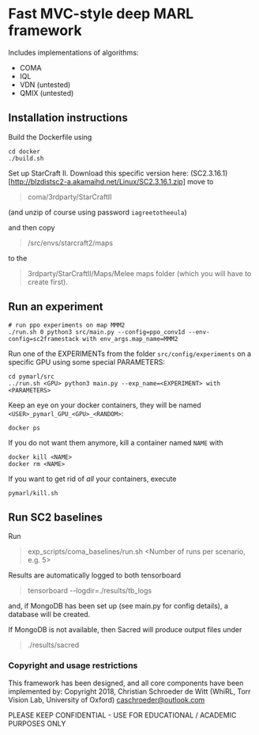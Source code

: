 # Fast MVC-style deep MARL framework

Includes implementations of algorithms:
- COMA
- IQL
- VDN (untested)
- QMIX (untested)

## Installation instructions

Build the Dockerfile using 
```
cd docker
./build.sh
```

Set up StarCraft II. Download this specific version here:
(SC2.3.16.1)[http://blzdistsc2-a.akamaihd.net/Linux/SC2.3.16.1.zip]
move to 
> coma/3rdparty/StarCraftII

(and unzip of course using password `iagreetotheeula`)

and then copy 
> /src/envs/starcraft2/maps

to the 

> 3rdparty/StarCraftII/Maps/Melee 
maps folder (which you will have to create first).

## Run an experiment 
```
# run ppo experiments on map MMM2
./run.sh 0 python3 src/main.py --config=ppo_conv1d --env-config=sc2framestack with env_args.map_name=MMM2
```

Run one of the EXPERIMENTs from the folder `src/config/experiments`
on a specific GPU using some special PARAMETERS:
```
cd pymarl/src
../run.sh <GPU> python3 main.py --exp_name=<EXPERIMENT> with <PARAMETERS>
```

Keep an eye on your docker containers, they will be named
`<USER>_pymarl_GPU_<GPU>_<RANDOM>`:
```
docker ps
```

If you do not want them anymore, kill a container named `NAME` with
```
docker kill <NAME>
docker rm <NAME>
```

If you want to get rid of *all* your containers, execute 
```
pymarl/kill.sh
```

## Run SC2 baselines

Run 

> exp_scripts/coma_baselines/run.sh <Number of runs per scenario, e.g. 5>

Results are automatically logged to both tensorboard

> tensorboard --logdir=./results/tb_logs

and, if MongoDB has been set up (see main.py for config details), a database will be created.

If MongoDB is not available, then Sacred will produce output files under

> ./results/sacred

### Copyright and usage restrictions

This framework has been designed, and all core components have been implemented by:
Copyright 2018, Christian Schroeder de Witt (WhiRL, Torr Vision Lab, University of Oxford)
caschroeder@outlook.com

PLEASE KEEP CONFIDENTIAL - USE FOR EDUCATIONAL / ACADEMIC PURPOSES ONLY
